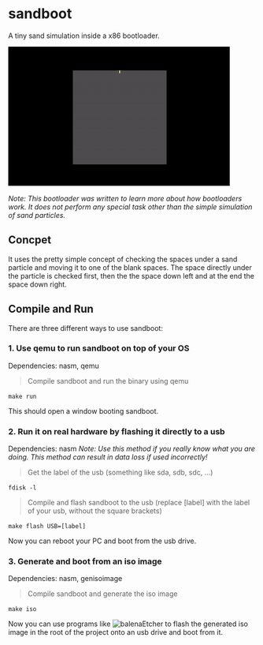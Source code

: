 # sandboot
A tiny sand simulation inside a x86 bootloader.

![Alt Text](https://github.com/Flederossi/sandboot/blob/main/assets/screen-capture.gif)

*Note: This bootloader was written to learn more about how bootloaders work. It does not perform any special task other than the simple simulation of sand particles.*

## Concpet
It uses the pretty simple concept of checking the spaces under a sand particle and moving it to one of the blank spaces. The space directly under the particle is checked first, then the the space down left and at the end the space down right.


## Compile and Run
There are three different ways to use sandboot:


### 1. Use qemu to run sandboot on top of your OS
Dependencies: nasm, qemu
> Compile sandboot and run the binary using qemu
```
make run
```
This should open a window booting sandboot.


### 2. Run it on real hardware by flashing it directly to a usb
Dependencies: nasm
*Note: Use this method if you really know what you are doing. This method can result in data loss if used incorrectly!*
> Get the label of the usb (something like sda, sdb, sdc, ...)
```
fdisk -l
```
> Compile and flash sandboot to the usb (replace [label] with the label of your usb, without the square brackets)
```
make flash USB=[label]
```
Now you can reboot your PC and boot from the usb drive.


### 3. Generate and boot from an iso image
Dependencies: nasm, genisoimage
> Compile sandboot and generate the iso image
```
make iso
```
Now you can use programs like ![balenaEtcher](https://etcher.balena.io/) to flash the generated iso image in the root of the project onto an usb drive and boot from it.
